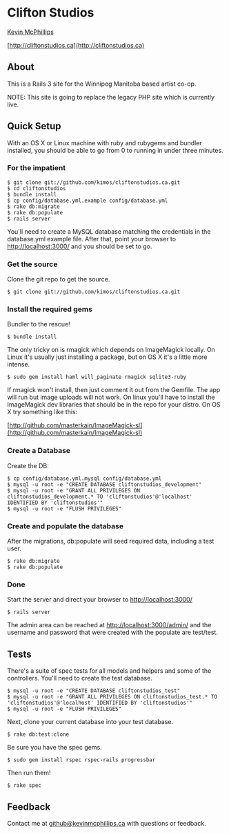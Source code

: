 # Clifton Studios

[Kevin McPhillips](mailto:github@kevinmcphillips.ca)

[http://cliftonstudios.ca](http://cliftonstudios.ca)


## About

This is a Rails 3 site for the Winnipeg Manitoba based artist co-op.

NOTE: This site is going to replace the legacy PHP site which is currently live.

## Quick Setup

With an OS X or Linux machine with ruby and rubygems and bundler installed, you should be able to go from 0 to running in under three minutes. 

### For the impatient

    $ git clone git://github.com/kimos/cliftonstudios.ca.git
    $ cd cliftonstudios
    $ bundle install
    $ cp config/database.yml.example config/database.yml
    $ rake db:migrate
    $ rake db:populate
    $ rails server

You'll need to create a MySQL database matching the credentials in the database.yml example file. After that, point your browser to [http://localhost:3000/](http://localhost:3000/) and you should be set to go.

### Get the source

Clone the git repo to get the source.

    $ git clone git://github.com/kimos/cliftonstudios.ca.git

### Install the required gems

Bundler to the rescue!

    $ bundle install

The only tricky on is rmagick which depends on ImageMagick locally. On Linux it's usually just installing a package, but on OS X it's a little more intense.  

    $ sudo gem install haml will_paginate rmagick sqlite3-ruby

If rmagick won't install, then just comment it out from the Gemfile. The app will run but image uploads will not work. On linux you'll have to install the ImageMagick dev libraries that should be in the repo for your distro. On OS X try something like this:  

[http://github.com/masterkain/ImageMagick-sl](http://github.com/masterkain/ImageMagick-sl)


### Create a Database

Create the DB:

    $ cp config/database.yml.mysql config/database.yml
    $ mysql -u root -e "CREATE DATABASE cliftonstudios_development"
    $ mysql -u root -e "GRANT ALL PRIVILEGES ON cliftonstudios_development.* TO 'cliftonstudios'@'localhost' IDENTIFIED BY 'cliftonstudios'"
    $ mysql -u root -e "FLUSH PRIVILEGES"


### Create and populate the database

After the migrations, db:populate will seed required data, including a test user.

    $ rake db:migrate
    $ rake db:populate


### Done

Start the server and direct your browser to [http://localhost:3000/](http://localhost:3000/)

    $ rails server

The admin area can be reached at [http://localhost:3000/admin/](http://localhost:3000/admin/) and the username and password that were created with the populate are test/test.


## Tests

There's a suite of spec tests for all models and helpers and some of the controllers. You'll need to create the test database.

    $ mysql -u root -e "CREATE DATABASE cliftonstudios_test"
    $ mysql -u root -e "GRANT ALL PRIVILEGES ON cliftonstudios_test.* TO 'cliftonstudios'@'localhost' IDENTIFIED BY 'cliftonstudios'"
    $ mysql -u root -e "FLUSH PRIVILEGES"

Next, clone your current database into your test database.

    $ rake db:test:clone

Be sure you have the spec gems.

    $ sudo gem install rspec rspec-rails progressbar

Then run them!

    $ rake spec


## Feedback

Contact me at [github@kevinmcphillips.ca](mailto:github@kevinmcphillips.ca) with questions or feedback.
